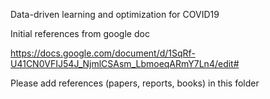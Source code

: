 Data-driven learning and optimization for COVID19

Initial references from google doc 

https://docs.google.com/document/d/1SqRf-U41CN0VFIJ54J_NjmlCSAsm_LbmoeqARmY7Ln4/edit#

Please add references (papers, reports, books) in this folder
